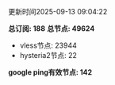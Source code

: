 更新时间2025-09-13 09:04:22

**总订阅: 188**
**总节点: 49624**
- vless节点: 23944
- hysteria2节点: 22

**google ping有效节点: 142**
